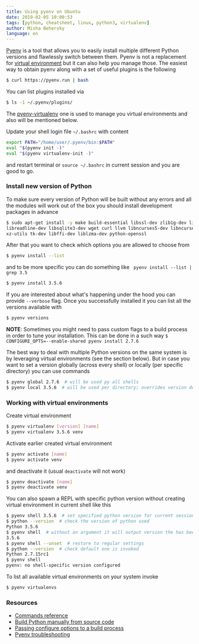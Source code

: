 ```yaml
---
title: Using pyenv on Ubuntu
date: 2019-02-05 10:00:53
tags: [python, cheatsheet, linux, python3, virtualenv]
author: Misha Behersky
language: en
---
```


[Pyenv](https://github.com/pyenv/pyenv) is a tool that allows you to easily install multiple different Python versions and flawlessly switch between them. Pyenv is not a replacement for [virtual environment](https://docs.python-guide.org/dev/virtualenvs/#lower-level-virtualenv) but it can also help you manage those.
The easiest way to obtain pyenv along with a set of useful plugins is the following

```bash
$ curl https://pyenv.run | bash
```

You can list plugins installed via

```bash
$ ls -1 ~/.pyenv/plugins/
```

The [pyenv-virtualenv](https://github.com/pyenv/pyenv-virtualenv) one is used to manage you virtual environments and also will be mentioned below.

Update your shell login file `~/.bashrc` with content

```bash
export PATH="/home/user/.pyenv/bin:$PATH"
eval "$(pyenv init -)"
eval "$(pyenv virtualenv-init -)"
```

and restart terminal or `source ~/.bashrc` in current session and you are good to go.

### Install new version of Python
To make sure every version of Python will be built without any errors and all the modules will work out of the box you should install development packages in advance

```bash
$ sudo apt-get install -y make build-essential libssl-dev zlib1g-dev libbz2-dev \
libreadline-dev libsqlite3-dev wget curl llvm libncurses5-dev libncursesw5-dev \
xz-utils tk-dev libffi-dev liblzma-dev python-openssl
```

After that you want to check which options you are allowed to choose from

```bash
$ pyenv install --list
```

and to be more specific you can do something like ` pyenv install --list | grep 3.5`

```bash
$ pyenv install 3.5.6
```

If you are interested about what's happening under the hood you can provide `--verbose` flag. Once you successfully installed it you can list all the versions available with

```bash
$ pyenv versions
```

**NOTE**: Sometimes you might need to pass custom flags to a build process in order to tune your installation. This can be done in a such way `$ CONFIGURE_OPTS=--enable-shared pyenv install 2.7.6`

The best way to deal with multiple Python versions on the same system is by leveraging virtual environments (see the section below). But in case you want to set a version globally (across every shell) or locally (per specific directory) you can use commands

```bash
$ pyenv global 2.7.6  # will be used py all shells
$ pyenv local 3.5.6  # will be used per directory; overrides version defined above
```

### Working with virtual environments
Create virtual environment

```bash
$ pyenv virtualenv [version] [name]
$ pyenv virtualenv 3.5.6 venv
```

Activate earlier created virtual environment

```bash
$ pyenv activate [name]
$ pyenv activate venv
```

and deactivate it (usual `deactivate` will not work)

```bash
$ pyenv deactivate [name]
$ pyenv deactivate venv
```

You can also spawn a REPL with specific python version without creating virtual environment in current shell like this

```bash
$ pyenv shell 3.5.6  # set specified python version for current session
$ python --version  # check the version of python used
Python 3.5.6
$ pyenv shell  # without an argument it will output version the has been set
3.5.6
$ pyenv shell --unset  # restore to regular settings
$ python --version  # check default one is invoked
Python 2.7.15rc1
$ pyenv shell
pyenv: no shell-specific version configured
```

To list all available virtual environments on your system invoke

```bash
$ pyenv virtualenvs
```

### Resources
* [Commands reference](https://github.com/pyenv/pyenv/blob/master/COMMANDS.md)
* [Build Python manually from source code](https://bmwlog.pp.ua/post/install-python-on-ubuntu-xenial)
* [Passing configure options to a build process](https://github.com/pyenv/pyenv/issues/86)
* [Pyenv troubleshooting](https://github.com/pyenv/pyenv/wiki#troubleshooting--faq)
